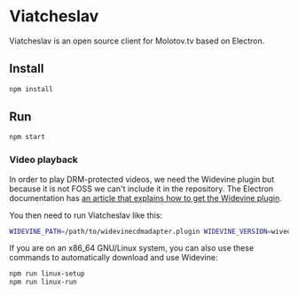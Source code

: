 # Viatcheslav

Viatcheslav is an open source client for Molotov.tv based on Electron.

## Install

```bash
npm install
```

## Run

```bash
npm start
```

### Video playback

In order to play DRM-protected videos, we need the Widevine plugin but because it is not FOSS we can't include it in the repository.
The Electron documentation has [an article that explains how to get the Widevine plugin](https://github.com/electron/electron/blob/master/docs/tutorial/using-widevine-cdm-plugin.md).

You then need to run Viatcheslav like this:

```bash
WIDEVINE_PATH=/path/to/widevinecdmadapter.plugin WIDEVINE_VERSION=wivedine.version npm start
```

If you are on an x86_64 GNU/Linux system, you can also use these commands to automatically download and use Widevine:

```bash
npm run linux-setup
npm run linux-run
```
